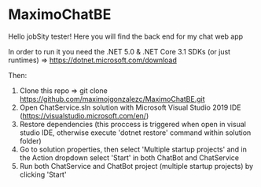 # MaximoChatBE
Hello jobSity tester!
Here you will find the back end for my chat web app

In order to run it you need the .NET 5.0 & .NET Core 3.1 SDKs (or just runtimes) => https://dotnet.microsoft.com/download 

Then:

1) Clone this repo => git clone https://github.com/maximojgonzalezc/MaximoChatBE.git
2) Open ChatService.sln solution with Microsoft Visual Studio 2019 IDE (https://visualstudio.microsoft.com/en/)
3) Restore dependencies (this proccess is triggered when open in visual studio IDE, otherwise execute 'dotnet restore' command within solution folder)
4) Go to solution properties, then select 'Multiple startup projects' and in the Action dropdown select 'Start' in both ChatBot and ChatService
5) Run both ChatService and ChatBot project (multiple startup projects) by clicking 'Start'
